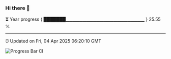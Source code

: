 ### Hi there 👋

⏳ Year progress { ███████▁▁▁▁▁▁▁▁▁▁▁▁▁▁▁▁▁▁▁▁▁▁▁ } 25.55 %

---

⏰ Updated on Fri, 04 Apr 2025 06:20:10 GMT

![Progress Bar CI](https://github.com/liununu/liununu/workflows/Progress%20Bar%20CI/badge.svg)
